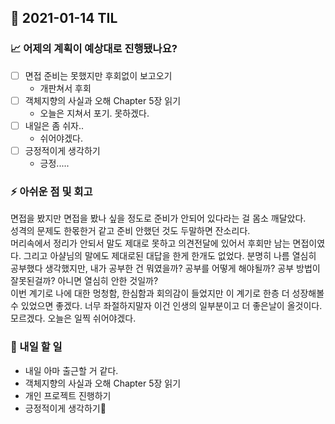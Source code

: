 ## 📆 2021-01-14 TIL

### 📈 어제의 계획이 예상대로 진행됐나요?
- [ ] 면접 준비는 못했지만 후회없이 보고오기
  - 개판쳐서 후회
- [ ] 객체지향의 사실과 오해 Chapter 5장 읽기
  - 오늘은 지쳐서 포기. 못하겠다.
- [ ] 내일은 좀 쉬자..
  - 쉬어야겠다.
- [ ] 긍정적이게 생각하기
  - 긍정.....

### ⚡ 아쉬운 점 및 회고
면접을 봤지만 면접을 봤나 싶을 정도로 준비가 안되어 있다라는 걸 몸소 깨달았다.   
성격의 문제도 한몫한거 같고 준비 안했던 것도 두말하면 잔소리다.   
머리속에서 정리가 안되서 말도 제대로 못하고 의견전달에 있어서 후회만 남는 면접이였다. 그리고 아샬님의 말에도 제대로된 대답을 한게 한개도 없었다. 분명히 나름 열심히 공부했다 생각했지만, 내가 공부한 건 뭐였을까? 공부를 어떻게 해야될까? 공부 방법이 잘못된걸까? 아니면 열심히 안한 것일까?   
이번 계기로 나에 대한 멍청함, 한심함과 회의감이 들었지만 이 계기로 한층 더 성장해볼 수 있었으면 좋겠다. 너무 좌절하지말자 이건 인생의 일부분이고 더 좋은날이 올것이다. 모르겠다. 오늘은 일찍 쉬어야겠다.   

### 🚀 내일 할 일
- 내일 아마 출근할 거 같다.
- 객체지향의 사실과 오해 Chapter 5장 읽기
- 개인 프로젝트 진행하기
- 긍정적이게 생각하기😤